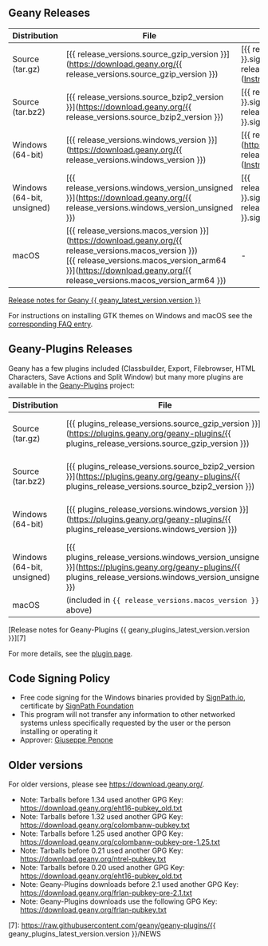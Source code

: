 ## Geany Releases

Distribution                    | File          | GPG Signature | GPG Key
------------------------------- | ------------- | ------------- | -------------
Source (tar.gz)                 | [{{ release_versions.source_gzip_version }}](https://download.geany.org/{{ release_versions.source_gzip_version }}) | [{{ release_versions.source_gzip_version }}.sig](https://download.geany.org/{{ release_versions.source_gzip_version }}.sig) ([Instructions][4]) | [colombanw-pubkey.txt][1]
Source (tar.bz2)                | [{{ release_versions.source_bzip2_version }}](https://download.geany.org/{{ release_versions.source_bzip2_version }}) | [{{ release_versions.source_bzip2_version }}.sig](https://download.geany.org/{{ release_versions.source_bzip2_version }}.sig) ([Instructions][4]) | [colombanw-pubkey.txt][1]
Windows (64-bit)                | [{{ release_versions.windows_version }}](https://download.geany.org/{{ release_versions.windows_version }}) | [{{ release_versions.windows_version }}.sig](https://download.geany.org/{{ release_versions.windows_version }}.sig) ([Instructions][4]) | [eht16-pubkey.txt][2]
Windows (64-bit, unsigned)      | [{{ release_versions.windows_version_unsigned }}](https://download.geany.org/{{ release_versions.windows_version_unsigned }}) | [{{ release_versions.windows_version_unsigned }}.sig](https://download.geany.org/{{ release_versions.windows_version_unsigned }}.sig) ([Instructions][4]) | [eht16-pubkey.txt][2]
macOS                           | [{{ release_versions.macos_version }}](https://download.geany.org/{{ release_versions.macos_version }})<br>[{{ release_versions.macos_version_arm64 }}](https://download.geany.org/{{ release_versions.macos_version_arm64 }}) | - | -

[Release notes for Geany {{ geany_latest_version.version }}][3]

For instructions on installing GTK themes on Windows and macOS see the [corresponding FAQ entry](/documentation/faq/#how-to-change-the-gtk-theme).

## Geany-Plugins Releases

Geany has a few plugins included (Classbuilder, Export, Filebrowser, HTML Characters, Save Actions and Split Window)
but many more plugins are available in the [Geany-Plugins][5] project:

Distribution                    | File          | GPG Signature | GPG Key
------------------------------- | ------------- | ------------- | -------------
Source (tar.gz)                 | [{{ plugins_release_versions.source_gzip_version }}](https://plugins.geany.org/geany-plugins/{{ plugins_release_versions.source_gzip_version }}) | [{{ plugins_release_versions.source_gzip_version }}.sig](https://plugins.geany.org/geany-plugins/{{ plugins_release_versions.source_gzip_version }}.sig) ([Instructions][4]) | [frlan-pubkey.txt][6]
Source (tar.bz2)                | [{{ plugins_release_versions.source_bzip2_version }}](https://plugins.geany.org/geany-plugins/{{ plugins_release_versions.source_bzip2_version }}) | [{{ plugins_release_versions.source_bzip2_version }}.sig](https://plugins.geany.org/geany-plugins/{{ plugins_release_versions.source_bzip2_version }}.sig) ([Instructions][4]) | [frlan-pubkey.txt][6]
Windows (64-bit)                | [{{ plugins_release_versions.windows_version }}](https://plugins.geany.org/geany-plugins/{{ plugins_release_versions.windows_version }}) | [{{ plugins_release_versions.windows_version }}.sig](https://plugins.geany.org/geany-plugins/{{ plugins_release_versions.windows_version }}.sig) ([Instructions][4]) | [frlan-pubkey.txt][6]
Windows (64-bit, unsigned)      | [{{ plugins_release_versions.windows_version_unsigned }}](https://plugins.geany.org/geany-plugins/{{ plugins_release_versions.windows_version_unsigned }}) | [{{ plugins_release_versions.windows_version_unsigned }}.sig](https://plugins.geany.org/geany-plugins/{{ plugins_release_versions.windows_version_unsigned }}.sig) ([Instructions][4]) | [frlan-pubkey.txt][6]
macOS                           | (included in `{{ release_versions.macos_version }}` above) | - | -

[Release notes for Geany-Plugins {{ geany_plugins_latest_version.version }}][7]

For more details, see the [plugin page][5].

## Code Signing Policy
- Free code signing for the Windows binaries provided by [SignPath.io](https://signpath.io/), certificate by [SignPath Foundation](https://signpath.org/)
- This program will not transfer any information to other networked systems unless specifically requested by the user or the person installing or operating it
- Approver: [Giuseppe Penone](https://github.com/giuspen)

## Older versions

For older versions, please see https://download.geany.org/.

- Note: Tarballs before 1.34 used another GPG Key: https://download.geany.org/eht16-pubkey_old.txt
- Note: Tarballs before 1.32 used another GPG Key: https://download.geany.org/colombanw-pubkey.txt
- Note: Tarballs before 1.25 used another GPG Key: https://download.geany.org/colombanw-pubkey-pre-1.25.txt
- Note: Tarballs before 0.21 used another GPG Key: https://download.geany.org/ntrel-pubkey.txt
- Note: Tarballs before 0.20 used another GPG Key: https://download.geany.org/eht16-pubkey_old.txt
- Note: Geany-Plugins downloads before 2.1 used another GPG Key: https://download.geany.org/frlan-pubkey-pre-2.1.txt
- Note: Geany-Plugins downloads use the following GPG Key: https://download.geany.org/frlan-pubkey.txt

[1]: https://download.geany.org/colombanw-pubkey.txt
[2]: https://download.geany.org/eht16-pubkey.txt
[3]: /documentation/releasenotes/
[4]: /support/verify-gpg-signature/
[5]: /support/plugins/
[6]: https://download.geany.org/frlan-pubkey.txt
[7]: https://raw.githubusercontent.com/geany/geany-plugins/{{ geany_plugins_latest_version.version }}/NEWS
